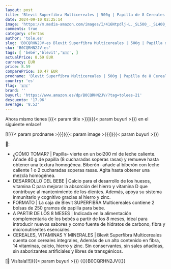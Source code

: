 ```yaml
---
layout: post
title: 'Blevit Superfibra Multicereales | 500g | Papilla de 8 Cereales con Muesli  Miel y Fruta para Bebé desde los 8 Meses'
date: 2024-09-10 02:25:14
image: 'https://m.media-amazon.com/images/I/416Ntpdlj-L._SL500_._SL400_.jpg'
comments: true
category: ofertas
author: 'tole.es'
slug: 'B0CQRHN2JV-es Blevit Superfibra Multicereales | 500g | Papilla de 8...'
sku: 'B0CQRHN2JV-es'
tags: [ 'bebé','blevit','🇪🇸', ]
actualPrice: 8.59 EUR
currency: EUR
price: 8.59
comparePrice: 10.47 EUR
prodname: 'Blevit Superfibra Multicereales | 500g | Papilla de 8 Cereales con Muesli  Miel y Fruta para Bebé desde los 8 Meses'
country: 'es'
flag: '🇪🇸'
brand: ''
buyurl: 'https://www.amazon.es/dp/B0CQRHN2JV/?tag=tolees-21'
descuento: '17.96'
average: '8.53'
---
```


Ahora mismo tienes [{{< param title >}}]({{< param buyurl >}}) en el siguiente enlace!

[![{{< param prodname >}}]({{< param image >}})]({{< param buyurl >}})

🔎:

- ¿CÓMO TOMAR? | Papilla- vierte en un bol200 ml de leche caliente. Añade 40 g de papilla (8 cucharadas soperas rasas) y remueve hasta obtener una textura homogénea. Biberón- añade al biberón con leche caliente 1 o 2 cucharadas soperas rasas. Agita hasta obtener una mezcla homogénea.
- DESARROLLO DEL BEBE | Calcio para el desarrollo de los huesos, vitamina C para mejorar la absorción del hierro y vitamina D que contribuye al mantenimiento de los dientes. Además, apoya su sistema inmunitario y cognitivo gracias al hierro y zinc.
- FORMATO | La caja de Blevit SUPERFIBRA Multicereales contiene 2 bolsas de 250 gramos de papilla para bebe.
- A PARTIR DE LOS 8 MESES | Indicada en la alimentación complementaria de los bebés a partir de los 8 meses, ideal para introducir nuevos sabores y como fuente de hidratos de carbono, fibra y micronutrientes esenciales.
- CEREALES, VITAMINAS Y MINERALES | Blevit Superfibra Multicereales cuenta con cereales integrales, Además de un alto contenido en fibra, 14 vitaminas, calcio, hierro y zinc. Sin conservantes, sin sales añadidas, sin saborizantes artificiales y libres de transgénicos.

[🛒 Visítala!!!]({{< param buyurl >}})
{{<world>}}B0CQRHN2JV{{</world>}}
